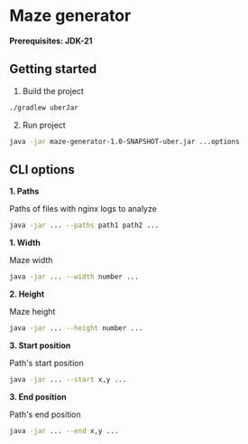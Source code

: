 # Maze generator

**Prerequisites: JDK-21**

## Getting started

1. Build the project

```bash
./gradlew uberJar
```

2. Run project

```bash
java -jar maze-generator-1.0-SNAPSHOT-uber.jar ...options
```

## CLI options

**1. Paths**

Paths of files with nginx logs to analyze

```bash
java -jar ... --paths path1 path2 ...
```

**1. Width**

Maze width

```bash
java -jar ... --width number ...
```

**2. Height**

Maze height

```bash
java -jar ... --height number ...
```

**3. Start position**

Path's start position

```bash
java -jar ... --start x,y ...
```

**3. End position**

Path's end position

```bash
java -jar ... --end x,y ...
```